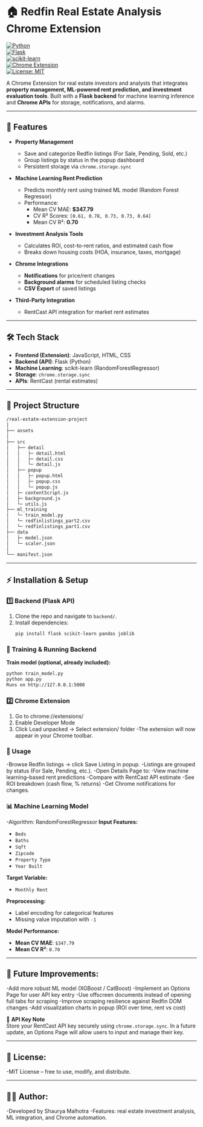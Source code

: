 # 🏠 Redfin Real Estate Analysis Chrome Extension

[![Python](https://img.shields.io/badge/Python-3.10-blue?logo=python)](https://www.python.org/)  
[![Flask](https://img.shields.io/badge/Flask-Backend-black?logo=flask)](https://flask.palletsprojects.com/)  
[![scikit-learn](https://img.shields.io/badge/scikit--learn-ML-orange?logo=scikitlearn)](https://scikit-learn.org/)  
[![Chrome Extension](https://img.shields.io/badge/Chrome-Extension-green?logo=googlechrome)](https://developer.chrome.com/docs/extensions/)  
[![License: MIT](https://img.shields.io/badge/License-MIT-yellow.svg)](LICENSE)

A Chrome Extension for real estate investors and analysts that integrates **property management, ML-powered rent prediction, and investment evaluation tools**. Built with a **Flask backend** for machine learning inference and **Chrome APIs** for storage, notifications, and alarms.

---

## 📌 Features

- **Property Management**  
  - Save and categorize Redfin listings (For Sale, Pending, Sold, etc.)
  - Group listings by status in the popup dashboard
  - Persistent storage via `chrome.storage.sync`

- **Machine Learning Rent Prediction**  
  - Predicts monthly rent using trained ML model (Random Forest Regressor)
  - Performance:
    - Mean CV MAE: **$347.79**
    - CV R² Scores: `[0.61, 0.78, 0.73, 0.73, 0.64]`
    - Mean CV R²: **0.70**

- **Investment Analysis Tools**  
  - Calculates ROI, cost-to-rent ratios, and estimated cash flow
  - Breaks down housing costs (HOA, insurance, taxes, mortgage)

- **Chrome Integrations**  
  - **Notifications** for price/rent changes
  - **Background alarms** for scheduled listing checks
  - **CSV Export** of saved listings

- **Third-Party Integration**  
  - RentCast API integration for market rent estimates

---

## 🛠 Tech Stack

- **Frontend (Extension)**: JavaScript, HTML, CSS  
- **Backend (API)**: Flask (Python)  
- **Machine Learning**: scikit-learn (RandomForestRegressor)  
- **Storage**: `chrome.storage.sync`  
- **APIs**: RentCast (rental estimates)  

---

## 📂 Project Structure

```bash
/real-estate-extension-project
│
├── assets
│
├── src
│   ├── detail
│   │   ├─ detail.html
│   │   ├─ detail.css
│   │   └─ detail.js
│   ├── popup
│   │   ├─ popup.html
│   │   ├─ popup.css
│   │   └─ popup.js
│   ├─ contentScript.js
│   ├─ background.js
│   └─ utils.js
├── ml_training
│   └─ train_model.py
│   └─ redfinlistings_part2.csv
│   └─ redfinlistings_part1.csv
├── data
│   ├─ model.json
│   └─ scaler.json
│
└── manifest.json
```

---

## ⚡ Installation & Setup

### 1️⃣ Backend (Flask API)
1. Clone the repo and navigate to `backend/`.
2. Install dependencies:
   ```bash
   pip install flask scikit-learn pandas joblib
### 🔧 Training & Running Backend

**Train model (optional, already included):**
```bash
python train_model.py
python app.py
Runs on http://127.0.0.1:5000
```

### 2️⃣ Chrome Extension
1. Go to chrome://extensions/
2. Enable Developer Mode
3. Click Load unpacked → Select extension/ folder
    -The extension will now appear in your Chrome toolbar.


### 🔑 Usage
-Browse Redfin listings → click Save Listing in popup.
-Listings are grouped by status (For Sale, Pending, etc.).
-Open Details Page to:
    -View machine learning–based rent predictions
    -Compare with RentCast API estimate
    -See ROI breakdown (cash flow, % returns)
    -Get Chrome notifications for changes.


### 📊 Machine Learning Model

-Algorithm: RandomForestRegressor
**Input Features:**
- `Beds`
- `Baths`
- `Sqft`
- `Zipcode`
- `Property Type`
- `Year Built`

**Target Variable:**  
- `Monthly Rent`


**Preprocessing:**
- Label encoding for categorical features
- Missing value imputation with `-1`

**Model Performance:**
- **Mean CV MAE**: `$347.79`
- **Mean CV R²**: `0.70`


---

## 🚀 Future Improvements:

-Add more robust ML model (XGBoost / CatBoost)
-Implement an Options Page for user API key entry
-Use offscreen documents instead of opening full tabs for scraping
-Improve scraping resilience against Redfin DOM changes
-Add visualization charts in popup (ROI over time, rent vs cost)

🔑 **API Key Note**  
Store your RentCast API key securely using `chrome.storage.sync`. In a future update, an Options Page will allow users to input and manage their key.

---

## 📜 License:
-MIT License – free to use, modify, and distribute.

---

## 👨‍💻 Author:
-Developed by Shaurya Malhotra
-Features: real estate investment analysis, ML integration, and Chrome automation.